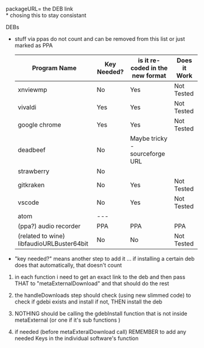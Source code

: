 packageURL= the DEB link  
    * chosing this to stay consistant 

DEBs

- stuff via ppas do not count and can be removed from this list or just marked as PPA 

    | Program Name                              | Key Needed? | is it re-coded in the new format | Does it Work |
    | ----------------------------------------- | ----------- | -------------------------------- | ------------ |
    | xnviewmp                                  | No          | Yes                              | Not Tested   |
    | vivaldi                                   | Yes         | Yes                              | Not Tested   |
    | google chrome                             | Yes         | Yes                              | Not Tested   |
    | deadbeef                                  | No          | Maybe tricky - sourceforge URL   |              |
    | strawberry                                | No          |                                  |              |
    | gitkraken                                 | No          | Yes                              | Not Tested   |
    | vscode                                    | No          | Yes                              | Not Tested   |
    | atom                                      | ---         |                                  |              |
    | (ppa?) audio recorder                     | PPA         | PPA                              | PPA          |
    | (related to wine) libfaudioURLBuster64bit | No          | No                               | Not Tested   |


- "key needed?" means another step to add it ... if installing a certain deb does that automatically, that doesn't count 


1) in each function i need to get an exact link to the deb and then pass THAT to "metaExternalDownload" and that should do the rest


2) the handleDownloads step should check (using new slimmed code) to check if gdebi exists and install if not, THEN install the deb 


3) NOTHING should be calling the gdebInstall function that is not inside metaExternal (or one if it's sub functions )

4) if needed (before metaExteralDownload call) REMEMBER to add any needed Keys in the individual software's function 